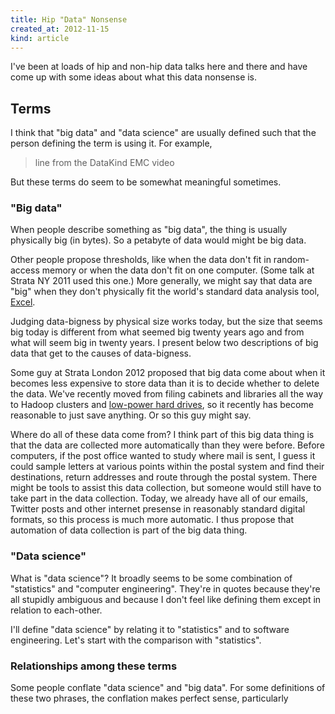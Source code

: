 ```yaml
---
title: Hip "Data" Nonsense
created_at: 2012-11-15
kind: article
---
```


I've been at loads of hip and non-hip data talks here and there and have come
up with some ideas about what this data nonsense is.

## Terms
I think that "big data" and "data science" are usually defined such that the
person defining the term is using it. For example,

> line from the DataKind EMC video

But these terms do seem to be somewhat meaningful sometimes.

### "Big data"
When people describe something as "big data", the thing is usually physically
big (in bytes). So a petabyte of data would might be big data.

Other people propose thresholds, like when the data don't fit in random-access
memory or when the data don't fit on one computer. (Some talk at Strata NY 2011
used this one.) More generally, we might say that data are "big" when they
don't physically fit the world's standard data analysis tool, [Excel](/!/excel/).

Judging data-bigness by physical size works today, but the size that seems big
today is different from what seemed big twenty years ago and from what will
seem big in twenty years. I present below two descriptions of big data that
get to the causes of data-bigness.

Some guy at Strata London 2012 proposed that big data come about when it
becomes less expensive to store data than it is to decide whether to delete
the data. We've recently moved from filing cabinets and libraries all the
way to Hadoop clusters and
[low-power hard drives](http://aws.amazon.com/glacier/), so it recently has
become reasonable to just save anything. Or so this guy might say.

Where do all of these data come from? I think part of this big data thing is
that the data are collected more automatically than they were before. Before
computers, if the post office wanted to study where mail is sent, I guess it
could sample letters at various points within the postal system and find their
destinations, return addresses and route through the postal system. There
might be tools to assist this data collection, but someone would still have
to take part in the data collection. Today, we already have all of our emails,
Twitter posts and other internet presense in reasonably standard digital
formats, so this process is much more automatic. I thus propose that automation
of data collection is part of the big data thing.

### "Data science"
What is "data science"? It broadly seems to be some combination of "statistics"
and "computer engineering". They're in quotes because they're all stupidly
ambiguous and because I don't feel like defining them except in relation to
each-other.

I'll define "data science" by relating it to "statistics" and to software
engineering. Let's start with the comparison with "statistics".


### Relationships among these terms
Some people conflate "data science" and "big data". For some definitions of
these two phrases, the conflation makes perfect sense, particularly


